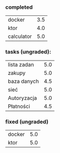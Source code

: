 ### completed
<table cellspacing="0" cellpadding="0">
  <tr>
    <td>docker</td>
    <td>3.5</td>
  </tr>
  <tr>
    <td>ktor</td>
    <td>4.0</td>
  </tr>
  <tr>
    <td>calculator</td>
    <td>5.0</td>
  </tr>
</table>

### tasks (ungraded):
<table cellspacing="0" cellpadding="0">
  <tr>
    <td>lista zadan</td>
    <td>5.0</td>
  </tr>
  <tr>
    <td>zakupy</td>
    <td>5.0</td>
  </tr>
  <tr>
    <td>baza danych</td>
    <td>4.5</td>
  </tr>
  <tr>
    <td>sieć</td>
    <td>5.0</td>
  </tr>
  <tr>
    <td>Autoryzacja</td>
    <td>5.0</td>
  </tr>
  <tr>
    <td>Płatności</td>
    <td>4.5</td>
  </tr>
</table>

### fixed (ungraded)
<table cellspacing="0" cellpadding="0">
  <tr>
    <td>docker</td>
    <td>5.0</td>
  </tr>
  <tr>
    <td>ktor</td>
    <td>5.0</td>
  </tr>
</table>
